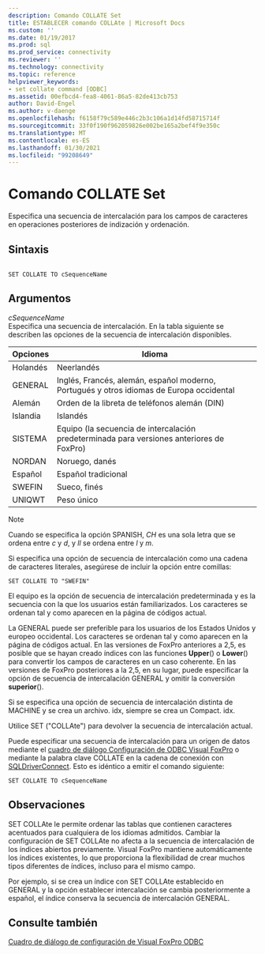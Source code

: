 ```yaml
---
description: Comando COLLATE Set
title: ESTABLECER comando COLLAte | Microsoft Docs
ms.custom: ''
ms.date: 01/19/2017
ms.prod: sql
ms.prod_service: connectivity
ms.reviewer: ''
ms.technology: connectivity
ms.topic: reference
helpviewer_keywords:
- set collate command [ODBC]
ms.assetid: 00efbcd4-fea8-4061-86a5-82de413cb753
author: David-Engel
ms.author: v-daenge
ms.openlocfilehash: f6158f79c589e446c2b3c106a1d14fd58715714f
ms.sourcegitcommit: 33f0f190f962059826e002be165a2bef4f9e350c
ms.translationtype: MT
ms.contentlocale: es-ES
ms.lasthandoff: 01/30/2021
ms.locfileid: "99208649"
---
```

# <a name="set-collate-command"></a>Comando COLLATE Set
Especifica una secuencia de intercalación para los campos de caracteres en operaciones posteriores de indización y ordenación.  
  
## <a name="syntax"></a>Sintaxis  
  
```  
  
SET COLLATE TO cSequenceName  
```  
  
## <a name="arguments"></a>Argumentos  
 *cSequenceName*  
 Especifica una secuencia de intercalación. En la tabla siguiente se describen las opciones de la secuencia de intercalación disponibles.  
  
|Opciones|Idioma|  
|-------------|--------------|  
|Holandés|Neerlandés|  
|GENERAL|Inglés, Francés, alemán, español moderno, Portugués y otros idiomas de Europa occidental|  
|Alemán|Orden de la libreta de teléfonos alemán (DIN)|  
|Islandia|Islandés|  
|SISTEMA|Equipo (la secuencia de intercalación predeterminada para versiones anteriores de FoxPro)|  
|NORDAN|Noruego, danés|  
|Español|Español tradicional|  
|SWEFIN|Sueco, finés|  
|UNIQWT|Peso único|  
  
> [!NOTE]  
>  Cuando se especifica la opción SPANISH, *CH* es una sola letra que se ordena entre *c* y *d*, y *ll* se ordena entre *l* y *m*.  
  
 Si especifica una opción de secuencia de intercalación como una cadena de caracteres literales, asegúrese de incluir la opción entre comillas:  
  
```  
SET COLLATE TO "SWEFIN"  
```  
  
 El equipo es la opción de secuencia de intercalación predeterminada y es la secuencia con la que los usuarios están familiarizados. Los caracteres se ordenan tal y como aparecen en la página de códigos actual.  
  
 La GENERAL puede ser preferible para los usuarios de los Estados Unidos y europeo occidental. Los caracteres se ordenan tal y como aparecen en la página de códigos actual. En las versiones de FoxPro anteriores a 2,5, es posible que se hayan creado índices con las funciones **Upper**() o **Lower**() para convertir los campos de caracteres en un caso coherente. En las versiones de FoxPro posteriores a la 2,5, en su lugar, puede especificar la opción de secuencia de intercalación GENERAL y omitir la conversión **superior**().  
  
 Si se especifica una opción de secuencia de intercalación distinta de MACHINE y se crea un archivo. idx, siempre se crea un Compact. idx.  
  
 Utilice SET ("COLLAte") para devolver la secuencia de intercalación actual.  
  
 Puede especificar una secuencia de intercalación para un origen de datos mediante el [cuadro de diálogo Configuración de ODBC Visual FoxPro](../../odbc/microsoft/odbc-visual-foxpro-setup-dialog-box.md) o mediante la palabra clave COLLATE en la cadena de conexión con [SQLDriverConnect](../../odbc/microsoft/sqldriverconnect-visual-foxpro-odbc-driver.md). Esto es idéntico a emitir el comando siguiente:  
  
```  
SET COLLATE TO cSequenceName  
```  
  
## <a name="remarks"></a>Observaciones  
 SET COLLAte le permite ordenar las tablas que contienen caracteres acentuados para cualquiera de los idiomas admitidos. Cambiar la configuración de SET COLLAte no afecta a la secuencia de intercalación de los índices abiertos previamente. Visual FoxPro mantiene automáticamente los índices existentes, lo que proporciona la flexibilidad de crear muchos tipos diferentes de índices, incluso para el mismo campo.  
  
 Por ejemplo, si se crea un índice con SET COLLAte establecido en GENERAL y la opción establecer intercalación se cambia posteriormente a español, el índice conserva la secuencia de intercalación GENERAL.  
  
## <a name="see-also"></a>Consulte también  
 [Cuadro de diálogo de configuración de Visual FoxPro ODBC](../../odbc/microsoft/odbc-visual-foxpro-setup-dialog-box.md)
